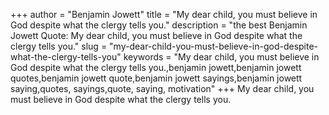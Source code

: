 +++
author = "Benjamin Jowett"
title = "My dear child, you must believe in God despite what the clergy tells you."
description = "the best Benjamin Jowett Quote: My dear child, you must believe in God despite what the clergy tells you."
slug = "my-dear-child-you-must-believe-in-god-despite-what-the-clergy-tells-you"
keywords = "My dear child, you must believe in God despite what the clergy tells you.,benjamin jowett,benjamin jowett quotes,benjamin jowett quote,benjamin jowett sayings,benjamin jowett saying,quotes, sayings,quote, saying, motivation"
+++
My dear child, you must believe in God despite what the clergy tells you.
